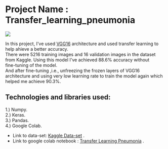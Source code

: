 # Project Name : Transfer_learning_pneumonia


![](https://i.imgur.com/jZqpV51.png)


In this project, I've used [VGG16](https://www.pyimagesearch.com/2017/03/20/imagenet-vggnet-resnet-inception-xception-keras/#:~:text=VGG16%20and%20VGG19&text=The%20VGG%20network%20architecture%20was,each%20other%20in%20increasing%20depth.) architecture and used transfer learning to help ahieve a better accuracy. \
There were 5216 training images and 16 validation images in the dataset from Kaggle. Using this model I've achieved 88.6% accuracy without \
fine-tuning of the model. \
And after fine-tuning ,i.e., unfreezing the frozen layers of VGG16 architecture and using very low learning rate to train the model again which helped me achieve 90.3%.
## Technologies and libraries used:
1.) Numpy. \
2.) Keras. \
3.) Pandas. \
4.) Google Colab. 
* Link to data-set: [Kaggle Data-set](https://www.kaggle.com/paultimothymooney/chest-xray-pneumonia) .
* Link to google colab notebook : [Transfer Learning Pneumonia](https://colab.research.google.com/drive/1GOaxaxbFfrW_2j2NWW1tAdiuUuvjg98O?usp=sharing) .
